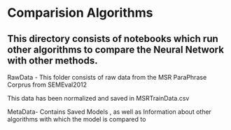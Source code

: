 # Comparision Algorithms

This directory consists of notebooks which run other algorithms to compare the Neural Network with other methods.
------------------

RawData - This folder consists of raw data from the MSR ParaPhrase Corprus from SEMEval2012

This data has been normalized and saved in MSRTrainData.csv

MetaData- Contains Saved Models , as well as Information about other algorithms with which the model is compared to
